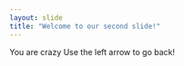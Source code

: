 ```yaml
---
layout: slide
title: "Welcome to our second slide!"
---
```

You are crazy
Use the left arrow to go back!
